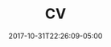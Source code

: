 ---
categories:
- ""
- ""
date: "2017-10-31T22:26:09-05:00"
description: Please find attached my latest CV
draft: false
image: pic02.jpg
keywords: ""
slug: cv
title: CV
---